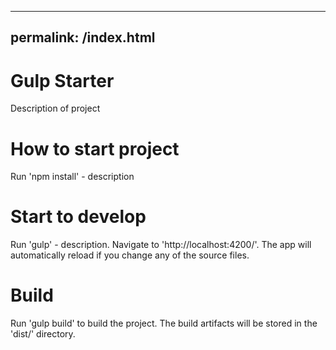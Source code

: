 ------
permalink: /index.html
------

# Gulp Starter

Description of project

# How to start project

Run 'npm install' - description

# Start to develop

Run 'gulp' - description.
Navigate to 'http://localhost:4200/'.
The app will automatically reload if you change any of the source files.

# Build

Run 'gulp build' to build the project. The build artifacts will be stored in the 'dist/' directory.
